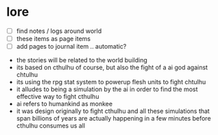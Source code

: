 # lore

- [ ] find notes / logs around world
- [ ] these items as page items
- [ ] add pages to journal item .. automatic?

- the stories will be related to the world building
- its based on cthulhu of course, but also the fight of a ai god against chtulhu
- its using the rpg stat system to powerup flesh units to fight chtulhu
- it alludes to being a simulation by the ai in order to find the most effective way to fight cthulhu
- ai refers to humankind as monkee
- it was design originally to fight cthulhu and all these simulations that span billions of years are actually happening in a few minutes before cthulhu consumes us all


